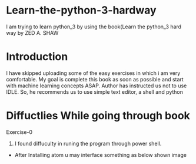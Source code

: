 # Learn-the-python-3-hardway
I am trying to learn python_3 by using the book(Learn the python_3 hard way by ZED A. SHAW
# Introduction
I have skipped uploading some of the easy exercises in which i am very comfortable. My goal is complete this book as soon as possible and start with machine learning concepts ASAP. Author has instructed us not to  use IDLE. So, he recommends us to use simple text editor, a shell and python 
# Diffuctlies While going through book
Exercise-0
1. I found diffuculty in runing the program through power shell.
* After Installing atom u may interface something as below shown image


